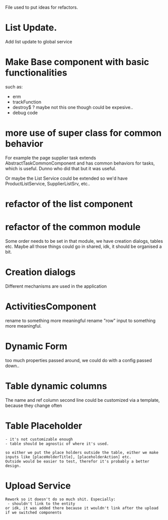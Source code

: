 

File used to put ideas for refactors.

# List Update.
Add list update to global service

# Make Base component with basic functionalities
such as:

 - erm
 - trackFunction
 - destroy$ ? maybe not this one though could be expesive..
 - debug code


# more use of super class for common behavior

For example the page supplier task extends AbstractTaskCommonComponent and has common behaviors for tasks, which is useful. Dunno who did that but it was useful.

Or maybe the List Service could be extended so we'd have ProductListService, SupplierListSrv, etc.. 


# refactor of the list component


# refactor of the common module

Some order needs to be set in that module, we have creation dialogs, tables etc. Maybe all those things could go in shared, idk, it should be organised a bit.

# Creation dialogs

Different mechanisms are used in the application

# ActivitiesComponent
rename to something more meaningful
rename "row" input to something more meaningful.


# Dynamic Form
too much properties passed around, we could do with a config passed down..

# Table dynamic columns
The name and ref column second line could be customized via a template, because they change often

# Table Placeholder

	- it's not customizable enough
	- table should be agnostic of where it's used.

	so either we put the place holders outside the table, either we make inputs like [placeHolderTitle], [placeholderAction] etc.
	Outside would be easier to test, therefor it's probably a better design.

# Upload Service

	Rework so it doesn't do so much shit. Especially:
	 - shouldn't link to the entity
	or idk, it was added there because it wouldn't link after the upload if we switched components